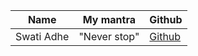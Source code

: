 | Name           | My mantra             | Github                                       |
| -------------- | --------------------- | -------------------------------------------- |
| Swati Adhe     | "Never stop"          | [Github](https://github.com/Swati-Adhe)      |